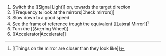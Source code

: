 1. Switch the [[Signal Light]] on, towards the target direction
2. [[Frequency to look at the mirrors|Check mirrors]]
3. Slow down to a good speed
4. See the frame of reference trough the equivalent [[Lateral Mirror]][^1]
5. Turn the [[Steering Wheel]]
6. [[Accelerator|Accelerate]]

[^1]: [[Things on the mirror are closer than they look like]]

